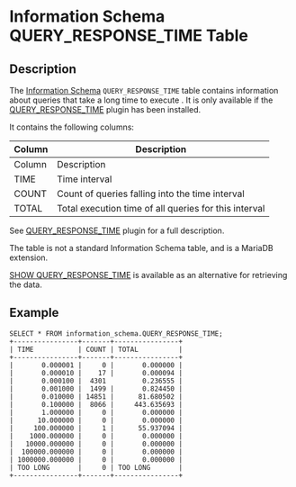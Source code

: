 
# Information Schema QUERY_RESPONSE_TIME Table

## Description


The [Information Schema](../../../../../../mariadb-internals/information-schema-plugins-show-and-flush-statements.md) `QUERY_RESPONSE_TIME` table contains information about queries that take a long time to execute . It is only available if the [QUERY_RESPONSE_TIME](../../../../../../plugins/other-plugins/query-response-time-plugin.md) plugin has been installed.


It contains the following columns:



| Column | Description |
| --- | --- |
| Column | Description |
| TIME | Time interval |
| COUNT | Count of queries falling into the time interval |
| TOTAL | Total execution time of all queries for this interval |



See [QUERY_RESPONSE_TIME](../../../../../../plugins/other-plugins/query-response-time-plugin.md) plugin for a full description.


The table is not a standard Information Schema table, and is a MariaDB extension.


[SHOW QUERY_RESPONSE_TIME](../../../show/show-query_response_time.md) is available as an alternative for retrieving the data.


## Example


```
SELECT * FROM information_schema.QUERY_RESPONSE_TIME;
+----------------+-------+----------------+
| TIME           | COUNT | TOTAL          |
+----------------+-------+----------------+
|       0.000001 |     0 |       0.000000 |
|       0.000010 |    17 |       0.000094 |
|       0.000100 |  4301         0.236555 |
|       0.001000 |  1499 |       0.824450 |
|       0.010000 | 14851 |      81.680502 |
|       0.100000 |  8066 |     443.635693 |
|       1.000000 |     0 |       0.000000 |
|      10.000000 |     0 |       0.000000 |
|     100.000000 |     1 |      55.937094 |
|    1000.000000 |     0 |       0.000000 |
|   10000.000000 |     0 |       0.000000 |
|  100000.000000 |     0 |       0.000000 |
| 1000000.000000 |     0 |       0.000000 |
| TOO LONG       |     0 | TOO LONG       |
+----------------+-------+----------------+
```
